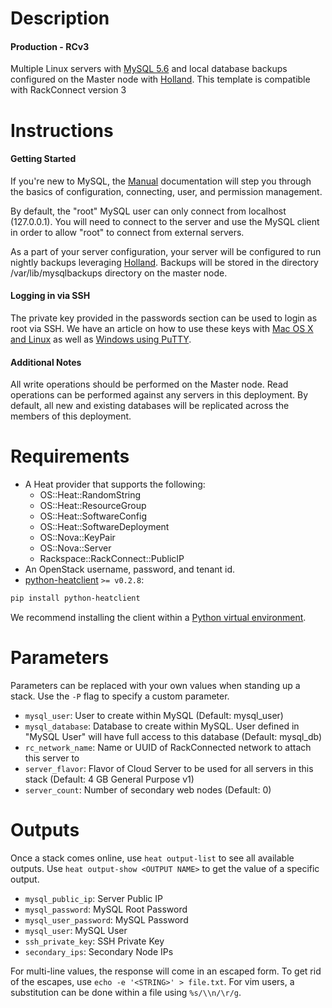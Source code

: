 Description
===========

#### Production - RCv3
Multiple Linux servers with [MySQL 5.6](http://www.mysql.com/) and
local database backups configured on the Master node with
[Holland](https://github.com/holland-backup/holland#readme).
This template is compatible with RackConnect version 3


Instructions
===========

#### Getting Started
If you're new to MySQL, the [Manual](http://dev.mysql.com/doc/refman/5.6/en/index.html)
documentation will step you through the basics of configuration, connecting,
user, and  permission management.

By default, the "root" MySQL user can only connect from localhost (127.0.0.1).
You will need to connect to the server and use the MySQL client in order to
allow "root" to connect from external servers.

As a part of your server configuration, your server will be configured to run
nightly backups leveraging
[Holland](https://github.com/holland-backup/holland#readme).  Backups will be
stored in the directory /var/lib/mysqlbackups directory on the master node.
#### Logging in via SSH
The private key provided in the passwords section can be used to login as
root via SSH. We have an article on how to use these keys with [Mac OS X and
Linux](http://www.rackspace.com/knowledge_center/article/logging-in-with-a-ssh-private-key-on-linuxmac)
as well as [Windows using
PuTTY](http://www.rackspace.com/knowledge_center/article/logging-in-with-a-ssh-private-key-on-windows).
#### Additional Notes
All write operations should be performed on the Master node. Read operations
can be performed against any servers in this deployment. By default, all new
and existing databases will be replicated across the members of this
deployment.


Requirements
============
* A Heat provider that supports the following:
  * OS::Heat::RandomString
  * OS::Heat::ResourceGroup
  * OS::Heat::SoftwareConfig
  * OS::Heat::SoftwareDeployment
  * OS::Nova::KeyPair
  * OS::Nova::Server
  * Rackspace::RackConnect::PublicIP
* An OpenStack username, password, and tenant id.
* [python-heatclient](https://github.com/openstack/python-heatclient)
`>= v0.2.8`:

```bash
pip install python-heatclient
```

We recommend installing the client within a [Python virtual
environment](http://www.virtualenv.org/).

Parameters
==========
Parameters can be replaced with your own values when standing up a stack. Use
the `-P` flag to specify a custom parameter.

* `mysql_user`: User to create within MySQL (Default: mysql_user)
* `mysql_database`: Database to create within MySQL.  User defined in "MySQL User" will have full access to this database (Default: mysql_db)
* `rc_network_name`: Name or UUID of RackConnected network to attach this server to 
* `server_flavor`: Flavor of Cloud Server to be used for all servers in this stack (Default: 4 GB General Purpose v1)
* `server_count`: Number of secondary web nodes (Default: 0)

Outputs
=======
Once a stack comes online, use `heat output-list` to see all available outputs.
Use `heat output-show <OUTPUT NAME>` to get the value of a specific output.

* `mysql_public_ip`: Server Public IP 
* `mysql_password`: MySQL Root Password 
* `mysql_user_password`: MySQL Password 
* `mysql_user`: MySQL User 
* `ssh_private_key`: SSH Private Key 
* `secondary_ips`: Secondary Node IPs 

For multi-line values, the response will come in an escaped form. To get rid of
the escapes, use `echo -e '<STRING>' > file.txt`. For vim users, a substitution
can be done within a file using `%s/\\n/\r/g`.

